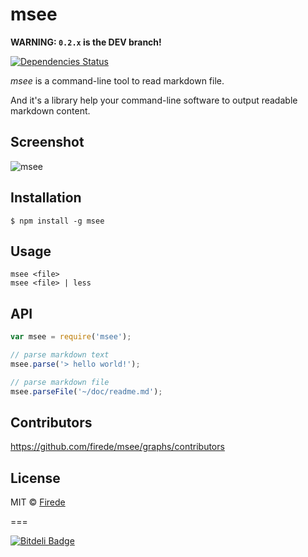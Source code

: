 msee
===

**WARNING: `0.2.x` is the DEV branch!**

[![Dependencies Status](https://david-dm.org/firede/msee.png)](https://david-dm.org/firede/msee)

*msee* is a command-line tool to read markdown file.

And it's a library help your command-line software to output readable markdown content.

## Screenshot

![msee](https://f.cloud.github.com/assets/157338/1808778/175a83aa-6d77-11e3-8cf7-7c756bab34f8.png)

## Installation

    $ npm install -g msee

## Usage

    msee <file>
    msee <file> | less

## API

```javascript
var msee = require('msee');

// parse markdown text
msee.parse('> hello world!');

// parse markdown file
msee.parseFile('~/doc/readme.md');
```

## Contributors

https://github.com/firede/msee/graphs/contributors

## License

MIT &copy; [Firede](https://github.com/firede)

===

[![Bitdeli Badge](https://d2weczhvl823v0.cloudfront.net/firede/msee/trend.png)](https://bitdeli.com/free "Bitdeli Badge")
